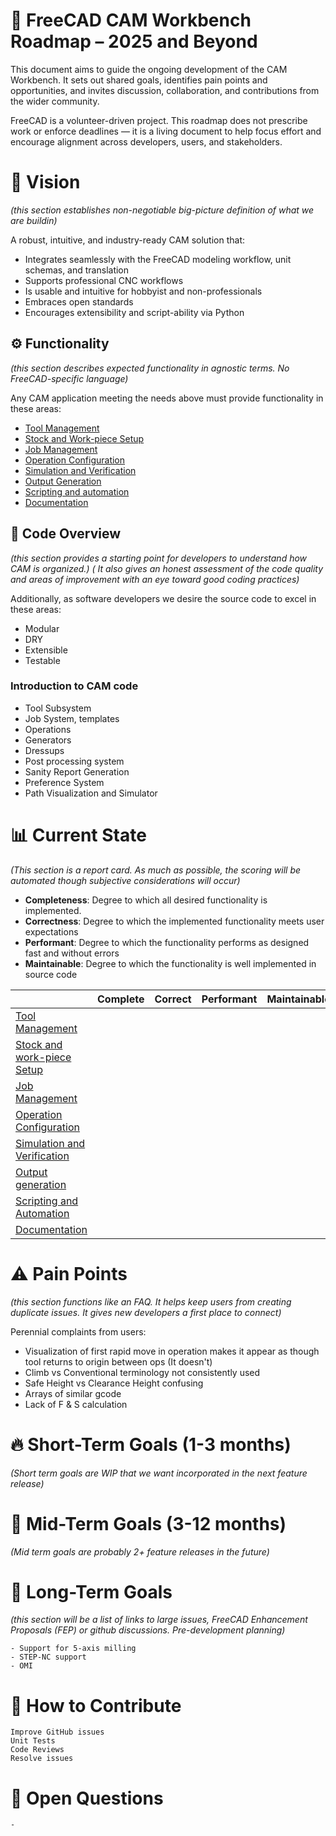 # 📍 FreeCAD CAM Workbench Roadmap – 2025 and Beyond

This document aims to guide the ongoing development of the CAM Workbench. It sets out shared goals, identifies pain points and opportunities, and invites discussion, collaboration, and contributions from the wider community.

FreeCAD is a volunteer-driven project. This roadmap does not prescribe work or enforce deadlines — it is a living document to help focus effort and encourage alignment across developers, users, and stakeholders.

# 🔭 Vision
*(this section establishes non-negotiable big-picture definition of what we are buildin)*

A robust, intuitive, and industry-ready CAM solution that:

- Integrates seamlessly with the FreeCAD modeling workflow, unit schemas, and translation
- Supports professional CNC workflows
- Is usable and intuitive for hobbyist and non-professionals
- Embraces open standards 
- Encourages extensibility and script-ability via Python

## ⚙️ Functionality
*(this section describes expected functionality in agnostic terms.  No FreeCAD-specific language)*

Any CAM application meeting the needs above must provide functionality in these areas:
- [Tool Management](<./Tool Management.md>)
- [Stock and Work-piece Setup](<./Stock and Work-piece Setup.md>)
- [Job Management](<./Job Management.md>)
- [Operation Configuration](<./Operation Configuration.md>)
- [Simulation and Verification](<./Simulation and Verification.md>)
- [Output Generation](<./Output Generation.md>)
- [Scripting and automation](<./Scripting and automation.md>)
- [Documentation](<./User Interface & Documentation.md>)

## 🧼 Code Overview
*(this section provides a starting point for developers to understand how CAM is organized.)*
*( It also gives an honest assessment of the code quality and areas of improvement with an eye toward good coding practices)*

Additionally, as software developers we desire the source code to excel in these areas:
- Modular
- DRY
- Extensible
- Testable

### Introduction to CAM code
- Tool Subsystem
- Job System, templates
- Operations
- Generators
- Dressups
- Post processing system
- Sanity Report Generation
- Preference System
- Path Visualization and Simulator


# 📊 Current State
*(This section is a report card.  As much as possible, the scoring will be automated though subjective considerations will occur)*

- **Completeness**:  Degree to which all desired functionality is implemented.
- **Correctness**: Degree to which the implemented functionality meets user expectations
- **Performant**: Degree to which the functionality performs as designed fast and without errors
- **Maintainable**: Degree to which the functionality is well implemented in source code

|                                                                                    | Complete | Correct | Performant | Maintainable |
| -----------------------------------------------------------------------            | -------- | ------- | ---------- | ------------ |
| [Tool Management](https://github.com/orgs/FreeCAD/projects/21/views/16)            |          |         |            |              |
| [Stock and work-piece Setup](https://github.com/orgs/FreeCAD/projects/21/views/17) |          |         |            |              |
| [Job Management](https://github.com/orgs/FreeCAD/projects/21/views/15)             |          |         |            |              |
| [Operation Configuration](https://github.com/orgs/FreeCAD/projects/21/views/11)                                                            |          |         |            |              |
| [Simulation and Verification](https://github.com/orgs/FreeCAD/projects/21/views/13)                                                        |          |         |            |              |
| [Output generation](https://github.com/orgs/FreeCAD/projects/21/views/14)                                                     |          |         |            |              |
| [Scripting and Automation](https://github.com/orgs/FreeCAD/projects/21/views/18)                                              |          |         |            |              |
| [Documentation](https://github.com/orgs/FreeCAD/projects/21/views/19)                                        |          |         |            |              |

# ⚠️ Pain Points
*(this section functions like an FAQ.  It helps keep users from creating duplicate issues.  It gives new developers a first place to connect)*

Perennial complaints from users:

- Visualization of first rapid move in operation makes it appear as though tool
  returns to origin between ops (It doesn't)
- Climb vs Conventional terminology not consistently used
- Safe Height vs Clearance Height confusing
- Arrays of similar gcode
- Lack of F & S calculation

# 🔥 Short-Term Goals (1-3 months)
*(Short term goals are WIP that we want incorporated in the next feature release)*


# 🧱 Mid-Term Goals (3-12 months)
*(Mid term goals are probably 2+ feature releases in the future)*


# 🚀 Long-Term Goals
*(this section will be a list of links to large issues, FreeCAD Enhancement Proposals (FEP) or github discussions. Pre-development planning)*

    - Support for 5-axis milling
    - STEP-NC support
    - OMI

# 📢 How to Contribute

    Improve GitHub issues
    Unit Tests
    Code Reviews
    Resolve issues


# 🧠 Open Questions
    -


